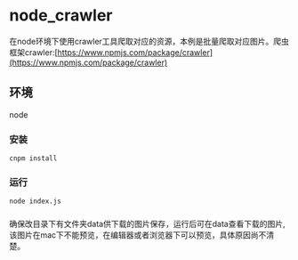 # node_crawler
在node环境下使用crawler工具爬取对应的资源，本例是批量爬取对应图片。爬虫框架crawler:[https://www.npmjs.com/package/crawler](https://www.npmjs.com/package/crawler)


## 环境

node

### 安装
```
cnpm install
```

### 运行
```
node index.js
```

###
确保改目录下有文件夹data供下载的图片保存，运行后可在data查看下载的图片,该图片在mac下不能预览，在编辑器或者浏览器下可以预览，具体原因尚不清楚。
